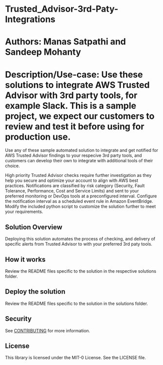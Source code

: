 # Trusted_Advisor-3rd-Paty-Integrations
# Authors: Manas Satpathi and Sandeep Mohanty
# Description/Use-case: Use these solutions to integrate AWS Trusted Advisor with 3rd party tools, for example Slack. This is a sample project, we expect our customers to review and test it before using for production use.

Use any of these sample automated solution to integrate and get notified for AWS Trusted Advisor findings to your respecive 3rd party tools, and customers can develop their own to integrate with additional tools of their choice. 

High priority Trusted Advisor checks require further investigation as they help you secure and optimize your account to align with AWS best practices. Notifications are classified by risk category (Security, Fault Tolerance, Performance, Cost and Service Limits) and sent to your preferred monitoring or DevOps tools at a preconfigured interval. Configure the notification interval as a scheduled event rule in Amazon EventBridge. Modify the included python script to customize the solution further to meet your requirements.

## Solution Overview
Deploying this solution automates the process of checking, and delivery of specific alerts from Trusted Advisor to with your preferred 3rd paty tools.

## How it works

Review the README files specific to the solution in the respective solutions folder.

## Deploy the solution

Review the README files specific to the solution in the solutions folder.

## Security

See [CONTRIBUTING](CONTRIBUTING.md#security-issue-notifications) for more information.

## License

This library is licensed under the MIT-0 License. See the LICENSE file.

